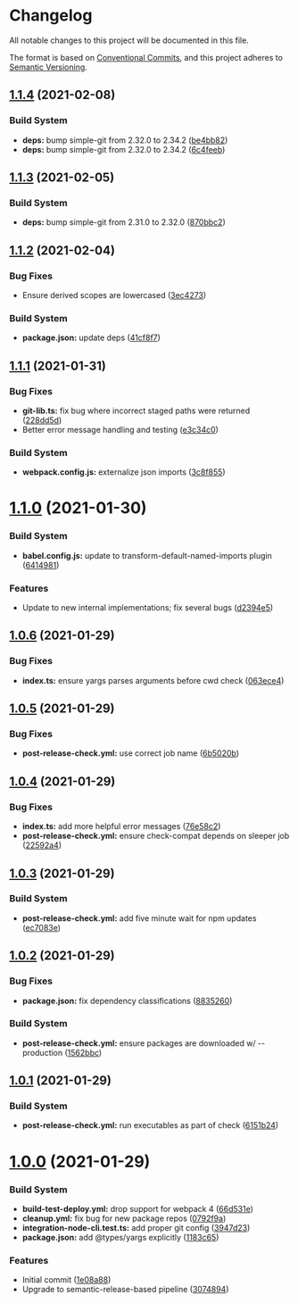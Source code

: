 # Changelog

All notable changes to this project will be documented in this file.

The format is based on [Conventional Commits][34], and this project adheres to
[Semantic Versioning][35].

## [1.1.4][36] (2021-02-08)

### Build System

- **deps:** bump simple-git from 2.32.0 to 2.34.2 ([be4bb82][37])
- **deps:** bump simple-git from 2.32.0 to 2.34.2 ([6c4feeb][38])

## [1.1.3][1] (2021-02-05)

### Build System

- **deps:** bump simple-git from 2.31.0 to 2.32.0 ([870bbc2][2])

## [1.1.2][3] (2021-02-04)

### Bug Fixes

- Ensure derived scopes are lowercased ([3ec4273][4])

### Build System

- **package.json:** update deps ([41cf8f7][5])

## [1.1.1][6] (2021-01-31)

### Bug Fixes

- **git-lib.ts:** fix bug where incorrect staged paths were returned
  ([228dd5d][7])
- Better error message handling and testing ([e3c34c0][8])

### Build System

- **webpack.config.js:** externalize json imports ([3c8f855][9])

# [1.1.0][10] (2021-01-30)

### Build System

- **babel.config.js:** update to transform-default-named-imports plugin
  ([6414981][11])

### Features

- Update to new internal implementations; fix several bugs ([d2394e5][12])

## [1.0.6][13] (2021-01-29)

### Bug Fixes

- **index.ts:** ensure yargs parses arguments before cwd check ([063ece4][14])

## [1.0.5][15] (2021-01-29)

### Bug Fixes

- **post-release-check.yml:** use correct job name ([6b5020b][16])

## [1.0.4][17] (2021-01-29)

### Bug Fixes

- **index.ts:** add more helpful error messages ([76e58c2][18])
- **post-release-check.yml:** ensure check-compat depends on sleeper job
  ([22592a4][19])

## [1.0.3][20] (2021-01-29)

### Build System

- **post-release-check.yml:** add five minute wait for npm updates
  ([ec7083e][21])

## [1.0.2][22] (2021-01-29)

### Bug Fixes

- **package.json:** fix dependency classifications ([8835260][23])

### Build System

- **post-release-check.yml:** ensure packages are downloaded w/ --production
  ([1562bbc][24])

## [1.0.1][25] (2021-01-29)

### Build System

- **post-release-check.yml:** run executables as part of check ([6151b24][26])

# [1.0.0][27] (2021-01-29)

### Build System

- **build-test-deploy.yml:** drop support for webpack 4 ([66d531e][28])
- **cleanup.yml:** fix bug for new package repos ([0792f9a][29])
- **integration-node-cli.test.ts:** add proper git config ([3947d23][30])
- **package.json:** add @types/yargs explicitly ([1183c65][31])

### Features

- Initial commit ([1e08a88][32])
- Upgrade to semantic-release-based pipeline ([3074894][33])

[1]: https://github.com/Xunnamius/git-add-then-commit/compare/v1.1.2...v1.1.3
[2]:
  https://github.com/Xunnamius/git-add-then-commit/commit/870bbc20d74901bacba2b381e03357f5c1237ddf
[3]: https://github.com/Xunnamius/git-add-then-commit/compare/v1.1.1...v1.1.2
[4]:
  https://github.com/Xunnamius/git-add-then-commit/commit/3ec4273115289ab48b38b35a214d0e23b507a13e
[5]:
  https://github.com/Xunnamius/git-add-then-commit/commit/41cf8f7ec2bee7be9bdfa9d483678600daf2a27d
[6]: https://github.com/Xunnamius/git-add-then-commit/compare/v1.1.0...v1.1.1
[7]:
  https://github.com/Xunnamius/git-add-then-commit/commit/228dd5dac079866cfae39baa1581c918bf29cfb1
[8]:
  https://github.com/Xunnamius/git-add-then-commit/commit/e3c34c05143a7fae1f1fd9d3f509b002f35b5886
[9]:
  https://github.com/Xunnamius/git-add-then-commit/commit/3c8f8558c445e1ebbb5c9ca36cb83fc74df46895
[10]: https://github.com/Xunnamius/git-add-then-commit/compare/v1.0.6...v1.1.0
[11]:
  https://github.com/Xunnamius/git-add-then-commit/commit/6414981f96d88bee2230725a3e6a0c98dd84da77
[12]:
  https://github.com/Xunnamius/git-add-then-commit/commit/d2394e515ab103d82f02cabb7e472ce42fcd299c
[13]: https://github.com/Xunnamius/git-add-then-commit/compare/v1.0.5...v1.0.6
[14]:
  https://github.com/Xunnamius/git-add-then-commit/commit/063ece4205774b2b5a768cf34223dbd8ead72701
[15]: https://github.com/Xunnamius/git-add-then-commit/compare/v1.0.4...v1.0.5
[16]:
  https://github.com/Xunnamius/git-add-then-commit/commit/6b5020b7607758fce2f916bba2de5f5f05e416aa
[17]: https://github.com/Xunnamius/git-add-then-commit/compare/v1.0.3...v1.0.4
[18]:
  https://github.com/Xunnamius/git-add-then-commit/commit/76e58c25acd362cedb3d7742dbdd248c6026c952
[19]:
  https://github.com/Xunnamius/git-add-then-commit/commit/22592a4742648394dc15e28d8767b376a9bbacba
[20]: https://github.com/Xunnamius/git-add-then-commit/compare/v1.0.2...v1.0.3
[21]:
  https://github.com/Xunnamius/git-add-then-commit/commit/ec7083eab998634a7d85da2d669e332ceaa0c0c2
[22]: https://github.com/Xunnamius/git-add-then-commit/compare/v1.0.1...v1.0.2
[23]:
  https://github.com/Xunnamius/git-add-then-commit/commit/88352606b5b11b50da45b91eb521abbe0619d6ba
[24]:
  https://github.com/Xunnamius/git-add-then-commit/commit/1562bbc9cf6d921907128ea61988d3a19b1d853f
[25]: https://github.com/Xunnamius/git-add-then-commit/compare/v1.0.0...v1.0.1
[26]:
  https://github.com/Xunnamius/git-add-then-commit/commit/6151b2452394e6c8bd9dee9c0c53706edeb6ce77
[27]:
  https://github.com/Xunnamius/git-add-then-commit/compare/1e08a889343fac542b4196a2d0b77fc7feb26a50...v1.0.0
[28]:
  https://github.com/Xunnamius/git-add-then-commit/commit/66d531e72db3cc2978fef77d643bd9c000101728
[29]:
  https://github.com/Xunnamius/git-add-then-commit/commit/0792f9a4e62cf816840fc67a53848bdc8e97a9c3
[30]:
  https://github.com/Xunnamius/git-add-then-commit/commit/3947d237b2562b8a78b06a98bc6e6d417356dc20
[31]:
  https://github.com/Xunnamius/git-add-then-commit/commit/1183c65a74fed20b2a7e71cbbd5f8577f7ec8b27
[32]:
  https://github.com/Xunnamius/git-add-then-commit/commit/1e08a889343fac542b4196a2d0b77fc7feb26a50
[33]:
  https://github.com/Xunnamius/git-add-then-commit/commit/307489496f94132a1d074374e6dc4d1bc57b0df6
[34]: https://conventionalcommits.org
[35]: https://semver.org
[36]: https://github.com/Xunnamius/git-add-then-commit/compare/v1.1.3...v1.1.4
[37]:
  https://github.com/Xunnamius/git-add-then-commit/commit/be4bb8286ef7de0a1ade1945a1ad1697218174d0
[38]:
  https://github.com/Xunnamius/git-add-then-commit/commit/6c4feeb715371890e3ef6b6f16c912c025470290
